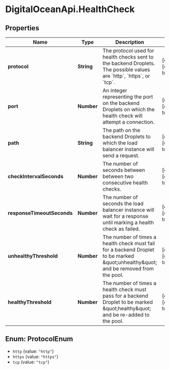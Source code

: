 # DigitalOceanApi.HealthCheck

## Properties
Name | Type | Description | Notes
------------ | ------------- | ------------- | -------------
**protocol** | **String** | The protocol used for health checks sent to the backend Droplets. The possible values are &#x60;http&#x60;, &#x60;https&#x60;, or &#x60;tcp&#x60;. | [optional] [default to &#x27;http&#x27;]
**port** | **Number** | An integer representing the port on the backend Droplets on which the health check will attempt a connection. | [optional] [default to 80]
**path** | **String** | The path on the backend Droplets to which the load balancer instance will send a request. | [optional] [default to &#x27;/&#x27;]
**checkIntervalSeconds** | **Number** | The number of seconds between between two consecutive health checks. | [optional] [default to 10]
**responseTimeoutSeconds** | **Number** | The number of seconds the load balancer instance will wait for a response until marking a health check as failed. | [optional] [default to 5]
**unhealthyThreshold** | **Number** | The number of times a health check must fail for a backend Droplet to be marked \&quot;unhealthy\&quot; and be removed from the pool. | [optional] [default to 5]
**healthyThreshold** | **Number** | The number of times a health check must pass for a backend Droplet to be marked \&quot;healthy\&quot; and be re-added to the pool. | [optional] [default to 3]

<a name="ProtocolEnum"></a>
## Enum: ProtocolEnum

* `http` (value: `"http"`)
* `https` (value: `"https"`)
* `tcp` (value: `"tcp"`)

